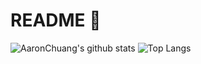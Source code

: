 
<!--
**AaronChuang/AaronChuang** is a ✨ _special_ ✨ repository because its `README.md` (this file) appears on your GitHub profile.

Here are some ideas to get you started:

- 🔭 I’m currently working on ...
- 🌱 I’m currently learning ...
- 👯 I’m looking to collaborate on ...
- 🤔 I’m looking for help with ...
- 💬 Ask me about ...
- 📫 How to reach me: ...
- 😄 Pronouns: ...
- ⚡ Fun fact: ...
-->

# README 👋


![AaronChuang's github stats](https://github-readme-stats.vercel.app/api?username=AaronChuang&show_icons=true&include_all_commits=true&count_private=true)
![Top Langs](https://github-readme-stats.vercel.app/api/top-langs/?username=AaronChuang&layout=compact&hide=Jupyter%20Notebook)
